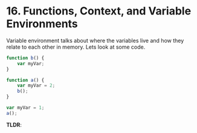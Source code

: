 # 16. Functions, Context, and Variable Environments

Variable environment talks about where the variables live and how they relate to each other in memory. Lets look at some code.

```js
function b() {
    var myVar;
}

function a() {
    var myVar = 2;
    b();
}

var myVar = 1;
a();
```

**TLDR**:
